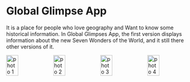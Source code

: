 # Global Glimpse App

It is a place for people who love geography and Want to know some historical information. In Global Glimpses App, the first version displays information about the new Seven Wonders of the World, and it still there other versions of it.

<div style="display: flex;">
     <img src="https://github.com/Absattar22/Global_Glimpse/assets/116181912/f24cf358-d6ca-4c0f-b6a3-1cd04e49269f" alt="photo 1" style="width: 25%;">
     <img src="https://github.com/Absattar22/Global_Glimpse/assets/116181912/e12472a7-2c22-4ff7-a13c-eb722f68563f" alt="photo 2" style="width: 25%;">
     <img src="https://github.com/Absattar22/Global_Glimpse/assets/116181912/6c97f201-0647-4aea-84d6-6b4529e69ab8" alt="photo 3" style="width: 25%;">
     <img src="https://github.com/Absattar22/Global_Glimpse/assets/116181912/c256b09f-7dd1-4f67-80f1-139abc932903" alt="photo 4" style="width: 25%;">
     
 
   
     
     
</div>
